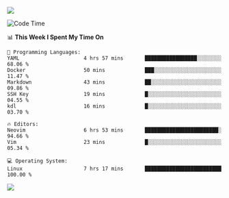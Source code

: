 <!-- [![Top Langs](https://github-readme-stats.vercel.app/api/top-langs/?username=gagahsyuja&theme=dracula&hide_border=true&border_radius=7)](https://github.com/anuraghazra/github-readme-stats) -->

![](https://komarev.com/ghpvc/?username=gagahsyuja&color=orange)

<!--START_SECTION:waka-->
![Code Time](http://img.shields.io/badge/Code%20Time-1%2C482%20hrs%2042%20mins-blue)

📊 **This Week I Spent My Time On** 

```text
💬 Programming Languages: 
YAML                     4 hrs 57 mins       █████████████████░░░░░░░░   68.06 % 
Docker                   50 mins             ███░░░░░░░░░░░░░░░░░░░░░░   11.47 % 
Markdown                 43 mins             ██░░░░░░░░░░░░░░░░░░░░░░░   09.86 % 
SSH Key                  19 mins             █░░░░░░░░░░░░░░░░░░░░░░░░   04.55 % 
kdl                      16 mins             █░░░░░░░░░░░░░░░░░░░░░░░░   03.70 % 

🔥 Editors: 
Neovim                   6 hrs 53 mins       ████████████████████████░   94.66 % 
Vim                      23 mins             █░░░░░░░░░░░░░░░░░░░░░░░░   05.34 % 

💻 Operating System: 
Linux                    7 hrs 17 mins       █████████████████████████   100.00 % 
```


<!--END_SECTION:waka-->

![](https://hit.yhype.me/github/profile?account_id=96577465)
